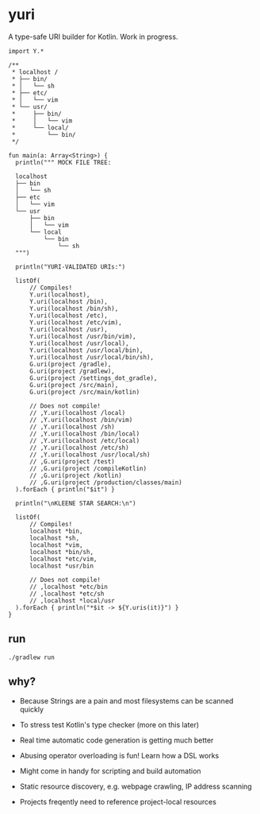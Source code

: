 # yuri

A type-safe URI builder for Kotlin. Work in progress.

```
import Y.*

/**
 * localhost /
 * ├── bin/
 * │   └── sh
 * ├── etc/
 * │   └── vim
 * └── usr/
 *     ├── bin/
 *     │   └── vim
 *     └── local/
 *         └── bin/
 */

fun main(a: Array<String>) {
  println(""" MOCK FILE TREE:

  localhost
  ├── bin
  │   └── sh
  ├── etc
  │   └── vim
  └── usr
      ├── bin
      │   └── vim
      └── local
          └── bin
              └── sh
  """)

  println("YURI-VALIDATED URIs:")

  listOf(
      // Compiles!
      Y.uri(localhost),
      Y.uri(localhost /bin),
      Y.uri(localhost /bin/sh),
      Y.uri(localhost /etc),
      Y.uri(localhost /etc/vim),
      Y.uri(localhost /usr),
      Y.uri(localhost /usr/bin/vim),
      Y.uri(localhost /usr/local),
      Y.uri(localhost /usr/local/bin),
      Y.uri(localhost /usr/local/bin/sh),
      G.uri(project /gradle),
      G.uri(project /gradlew),
      G.uri(project /settings_dot_gradle),
      G.uri(project /src/main),
      G.uri(project /src/main/kotlin)

      // Does not compile!
      // ,Y.uri(localhost /local)
      // ,Y.uri(localhost /bin/vim)
      // ,Y.uri(localhost /sh)
      // ,Y.uri(localhost /bin/local)
      // ,Y.uri(localhost /etc/local)
      // ,Y.uri(localhost /etc/sh)
      // ,Y.uri(localhost /usr/local/sh)
      // ,G.uri(project /test)
      // ,G.uri(project /compileKotlin)
      // ,G.uri(project /kotlin)
      // ,G.uri(project /production/classes/main)
  ).forEach { println("$it") }

  println("\nKLEENE STAR SEARCH:\n")

  listOf(
      // Compiles!
      localhost *bin,
      localhost *sh,
      localhost *vim,
      localhost *bin/sh,
      localhost *etc/vim,
      localhost *usr/bin

      // Does not compile!
      // ,localhost *etc/bin
      // ,localhost *etc/sh
      // ,localhost *local/usr
  ).forEach { println("*$it -> ${Y.uris(it)}") }
}
```


## run

`./gradlew run`

## why?

- Because Strings are a pain and most filesystems can be scanned quickly

- To stress test Kotlin's type checker (more on this later)

- Real time automatic code generation is getting much better

- Abusing operator overloading is fun! Learn how a DSL works

- Might come in handy for scripting and build automation

- Static resource discovery, e.g. webpage crawling, IP address scanning

- Projects freqently need to reference project-local resources

